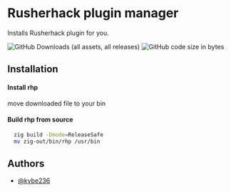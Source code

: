 
# Rusherhack plugin manager

Installs Rusherhack plugin for you.

![GitHub Downloads (all assets, all releases)](https://img.shields.io/github/downloads/kybe236/rhp/total?style=flat)
![GitHub code size in bytes](https://img.shields.io/github/languages/code-size/kybe236/rhp)

## Installation

#### Install rhp

move downloaded file to your bin

#### Build rhp from source

```bash
  zig build -Dmode=ReleaseSafe
  mv zig-out/bin/rhp /usr/bin
```

## Authors

- [@kybe236](https://www.github.com/kybe236)
